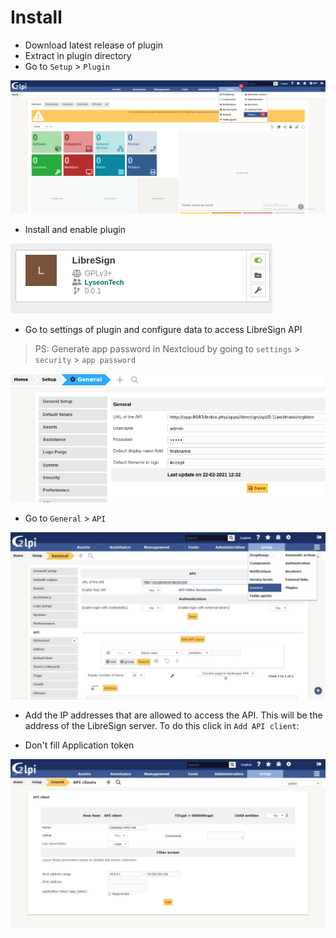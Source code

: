 # Install

* Download latest release of plugin
* Extract in plugin directory
* Go to `Setup` > `Plugin`

<img src="img/setup_01.png">

* Install and enable plugin

<img src="img/setup_02.png">

* Go to settings of plugin and configure data to access LibreSign API

> PS: Generate app password in Nextcloud by going to `settings` > `security` > `app password`

<img src="img/setup_03.png">

* Go to `General` > `API`

<img src="img/setup_04.jpg">

* Add the IP addresses that are allowed to access the API. This will be the address of the LibreSign server. To do this click in `Add API client`:

* Don't fill Application token

<img src="img/setup_05.jpg">